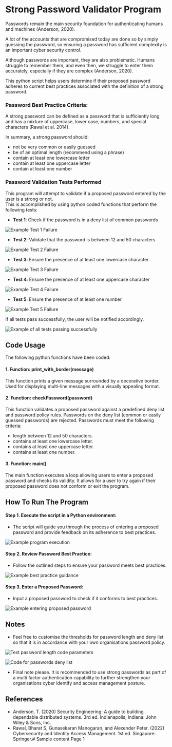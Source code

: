 # Strong Password Validator Program

Passwords remain the main security foundation for authenticating humans and machines (Anderson, 2020). 

A lot of the accounts that are compromised today are done so by simply guessing the password, so ensuring a password has sufficient complexity is an important cyber security control. 
 
Although passwords are important, they are also problematic. Humans struggle to remember them, and even then, we struggle to enter them accurately, especially if they are complex (Anderson, 2020).  

This python script helps users determine if their proposed password adheres to current best practices associated with the definition of a strong password. 

### Password Best Practice Criteria:

A strong password can be defined as a password that is sufficiently long and has a mixture of uppercase, lower case, numbers, and special characters (Rawal et al. 2014).

In summary, a strong password should:
 - not be very common or easily guessed
 - be of an optimal length (recommend using a phrase)
 - contain at least one lowercase letter
 - contain at least one uppercase letter
 - contain at least one number

### Password Validation Tests Performed

This program will attempt to validate if a proposed password entered by the user is a strong or not.  
This is accomplished by using python coded functions that perform the following tests:

- **Test 1**: Check if the password is in a deny list of common passwords

![Example Test 1 Failure](.guides/img/Test1Failed.png)

- **Test 2**: Validate that the password is between 12 and 50 characters

![Example Test 2 Failure](.guides/img/Test2failed.png)

- **Test 3**: Ensure the presence of at least one lowercase character

![Example Test 3 Failure](.guides/img/Test3failed.png)

- **Test 4**: Ensure the presence of at least one uppercase character

![Example Test 4 Failure](.guides/img/Test4Failed.png)

- **Test 5**: Ensure the presence of at least one number

![Example Test 5 Failure](.guides/img/Test5Failed.png)

If all tests pass successfully, the user will be notified accordingly.

![Example of all tests passing successfully](.guides/img/StrongPasswordSuccess.png)

## Code Usage

The following python functions have been coded:

#### 1. Function: print_with_border(message)
This function prints a given message surrounded by a decorative border.
Used for displaying multi-line messages with a visually appealing format.

#### 2. Function: checkPassword(password)
This function validates a proposed password against a predefined deny list and password policy rules.
Passwords on the deny list (common or easily guessed passwords) are rejected.
Passwords must meet the following criteria:

 - length between 12 and 50 characters.
 - contains at least one lowercase letter.
 - contains at least one uppercase letter.
 - contains at least one number.

#### 3. Function: main()
The main function executes a loop allowing users to enter a proposed password and checks its validity. It allows for a user to try again if their proposed password does not conform or exit the program.

## How To Run The Program
#### Step 1. Execute the script in a Python environment:
 - The script will guide you through the process of entering a proposed password and provide feedback on its adherence to best practices.

 ![Example program execution](.guides/img/GetStarted.png)

#### Step 2. Review Password Best Practice:
 - Follow the outlined steps to ensure your password meets best practices.

 ![Example best practice guidance](.guides/img/StrongPasswordGuideance.png)

#### Step 3. Enter a Proposed Password:
 - Input a proposed password to check if it conforms to best practices.

 ![Example entering proposed password](.guides/img/StartEnteringPassword.png)

## Notes

 - Feel free to customise the thresholds for password length and deny list so that it is in accordance with your own organisations password policy.

 ![Test password length code parameters](.guides/img/TestPasswordlengthCode.png)

 ![Code for passwords deny list](.guides/img/DenyListCode.png)

 - Final note please. It is recommended to use strong passwords as part of a multi factor authentication capability to further strengthen your organisations cyber identify and access management posture.

## References
- Anderson, T. (2020) Security Engineering: A guide to building dependable distributed systems. 3rd ed. Indianapolis, Indiana: John Wiley & Sons, Inc.
- Rawal, Bharat S, Gunasekaran Manogaran, and Alexender Peter. (2022) Cybersecurity and Identity Access Management. 1st ed. Singapore: Springer.# Sample content Page 1
